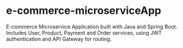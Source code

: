 # e-commerce-microserviceApp
E-commerce Microservice Application built with Java and Spring Boot. Includes User, Product, Payment and Order services, using JWT authentication and API Gateway for routing.
